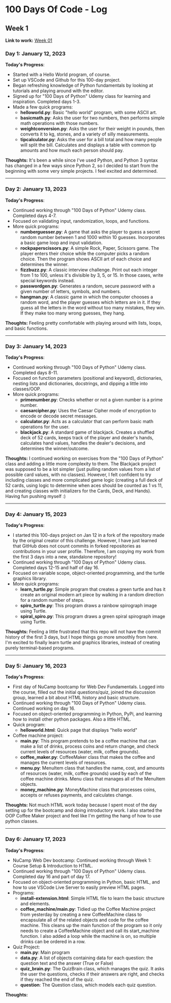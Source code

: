 # 100 Days Of Code - Log

## Week 1
**Link to work:** [Week 01](https://github.com/hrbird/100-days-of-code-2023/tree/master/week01)

### Day 1: January 12, 2023

**Today's Progress**: 
- Started with a Hello World program, of course.  
- Set up VSCode and Github for this 100-day project.
- Began refreshing knowledge of Python fundamentals by looking at tutorials and playing around with the editor.
- Signed up for "100 Days of Python" Udemy class for learning and inspiration. Completed days 1-3.
- Made a few quick programs:
  - **helloworld.py**: Basic "hello world" program, with some ASCII art.
  - **basicmath.py**: Asks the user for two numbers, then performs simple math operations with those numbers.
  - **weightconversion.py**: Asks the user for their weight in pounds, then converts it to kg, stones, and a variety of silly measurements.
  - **tipcalculator.py**: Asks the user for a bill total and how many people will split the bill. Calculates and displays a table with common tip amounts and how much each person should pay.

**Thoughts:** It's been a while since I've used Python, and Python 3 syntax has changed in a few ways since Python 2, so I decided to start from the beginning with some very simple projects. I feel excited and determined.

-----

### Day 2: January 13, 2023

**Today's Progress**: 
- Continued working through "100 Days of Python" Udemy class. Completed days 4-7.
- Focused on validating input, randomization, loops, and functions.
- More quick programs:
  - **numberguesser.py**: A game that asks the player to guess a secret random number between 1 and 1000 within 10 guesses. Incorporates a basic game loop and input validation.
  - **rockpaperscissors.py**: A simple Rock, Paper, Scissors game. The player enters their choice while the computer picks a random choice. Then the program shows ASCII art of each choice and determines the winner.
  - **fizzbuzz.py**: A classic interview challenge. Print out each integer from 1 to 100, unless it's divisible by 3, 5, or 15. In those cases, write special keywords instead.
  - **passwordgen.py**: Generates a random, secure password with a given number of letters, symbols, and numbers.
  - **hangman.py**: A classic game in which the computer chooses a random word, and the player guesses which letters are in it. If they guess all the letters in the word without too many mistakes, they win. If they make too many wrong guesses, they hang.

**Thoughts:** Feeling pretty comfortable with playing around with lists, loops, and basic functions.

-----

### Day 3: January 14, 2023

**Today's Progress**: 
- Continued working through "100 Days of Python" Udemy class. Completed days 8-11.
- Focused on function parameters (positional and keyword), dictionaries, nesting lists and dictionaries, docstrings, and dipping a little into classes/OOP.
- More quick programs:
  - **primenumber.py**: Checks whether or not a given number is a prime number.
  - **caesarcipher.py**: Uses the Caesar Cipher mode of encryption to encode or decode secret messages.
  - **calculator.py**: Acts as a calculator that can perform basic math operations for the user.
  - **blackjack.py**: A standard game of blackjack. Creates a shuffled deck of 52 cards, keeps track of the player and dealer's hands, calculates hand values, handles the dealer's decisions, and determines the winner/outcome.

**Thoughts:** I continued working on exercises from the "100 Days of Python" class and adding a little more complexity to them. The Blackjack project was supposed to be a lot simpler (just pulling random values from a list of possible card values, with no classes). However, I felt confident to try including classes and more complicated game logic (creating a full deck of 52 cards, using logic to determine when aces should be counted as 1 vs 11, and creating classes with initializers for the Cards, Deck, and Hands). Having fun pushing myself :)

-----

### Day 4: January 15, 2023

**Today's Progress**: 
- I started this 100-days project on Jan 12 in a fork of the repository made by the original creator of this challenge. However, I have just learned that GitHub does not count commits in forked repositories as contributions in your user profile. Therefore, I am copying my work from the first 3 days into a new, standalone repository!
- Continued working through "100 Days of Python" Udemy class. Completed days 12-15 and half of day 16.
- Focused on variable scope, object-oriented programming, and the turtle graphics library. 
- More quick programs:
  - **learn_turtle.py**: Simple program that creates a green turtle and has it create an original modern art piece by walking in a random direction for a random number of steps.
  - **spiro_turtle.py**: This program draws a rainbow spirograph image using Turtle.
  - **spiral_spiro.py**: This program draws a green spiral spirograph image using Turtle.

**Thoughts:** Feeling a little frustrated that this repo will not have the commit history of the first 3 days, but I hope things go more smoothly from here. I'm excited to finally learn turtle and graphics libraries, instead of creating purely terminal-based programs.

-----

### Day 5: January 16, 2023

**Today's Progress**: 
- First day of NuCamp bootcamp for Web Dev Fundamentals. Logged into the course, filled out the initial questions/quiz, joined the discussion group, learned a bit about HTML history and basic structure.
- Continued working through "100 Days of Python" Udemy class. Continued working on day 16.
- Focused on object-oriented programming in Python, PyPi, and learning how to install other python packages. Also a little HTML.
- Quick program:
  - **helloworld.html**: Quick page that displays "hello world"
- Coffee machine project:
  - **main.py**: This program pretends to be a coffee machine that can make a list of drinks, process coins and return change, and check current levels of resources (water, milk, coffee grounds).
  - **coffee_maker.py**: CoffeeMaker class that makes the coffee and manages the current levels of resources.
  - **menu.py**: MenuItem class that handles the name, cost, and amounts of resources (water, milk, coffee grounds) used by each of the coffee machine drinks. Menu class that manages all of the MenuItem objects.
  - **money_machine.py**: MoneyMachine class that processes coins, accepts or refuses payments, and calculates change.

**Thoughts:** Not much HTML work today because I spent most of the day setting up for the bootcamp and doing introductory work. I also started the OOP Coffee Maker project and feel like I'm getting the hang of how to use python classes.

-----

### Day 6: January 17, 2023

**Today's Progress**: 
- NuCamp Web Dev bootcamp: Continued working through Week 1: Course Setup & Introduction to HTML.
- Continued working through "100 Days of Python" Udemy class. Completed day 16 and part of day 17.
- Focused on object-oriented programming in Python, basic HTML, and how to use VSCode Live Server to easily preview HTML pages. 
- Programs:
  - **install-extension.html**: Simple HTML file to learn the basic structure and elements.
  - **coffee_machine/main.py**: Tidied up the Coffee Machine project from yesterday by creating a new CoffeeMachine class to encapsulate all of the related objects and code for the coffee machine. This cleans up the main function of the program so it only needs to create a CoffeeMachine object and call its start_machine function. I also added a loop while the machine is on, so multiple drinks can be ordered in a row.
- Quiz Project:
  - **main.py**: Main program
  - **data.py**: A list of objects containing data for each question: the question text and the answer (True or False)
  - **quiz_brain.py**: The QuizBrain class, which manages the quiz. It asks the user the questions, checks if their answers are right, and checks if they reached the end of the quiz.
  - **question**: The Question class, which models each quiz question.

**Thoughts:** 









